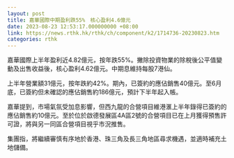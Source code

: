 ```yaml
---
layout: post
title: 嘉華國際中期盈利跌55%　核心盈利4.6億元
date: 2023-08-23 12:53:17.000000000 +08:00
link: https://news.rthk.hk/rthk/ch/component/k2/1714736-20230823.htm
categories: rthk
---
```


嘉華國際上半年盈利近4.82億元，按年跌55%。撇除投資物業的除稅後公平值變動及出售收益後，核心盈利4.62億元。中期息維持每股7港仙。

上半年營業額31億元，按年跌約42%。期內，已簽約的應佔銷售40億元。至6月底，已簽約但未確認的應佔銷售約186億元，預計下半年起入帳。

嘉華提到，市場氣氛受加息影響，但西九龍的合營項目維港滙上半年錄得已簽約的應佔銷售約10億元。至於位於啟德發展區4A區2號的合營項目已在上月獲得預售許可證，將與另一同區合營項目視乎市況推售。

集團指，將繼續審慎有序地於香港、珠三角及長三角地區尋求機遇，並適時補充土地儲備。
